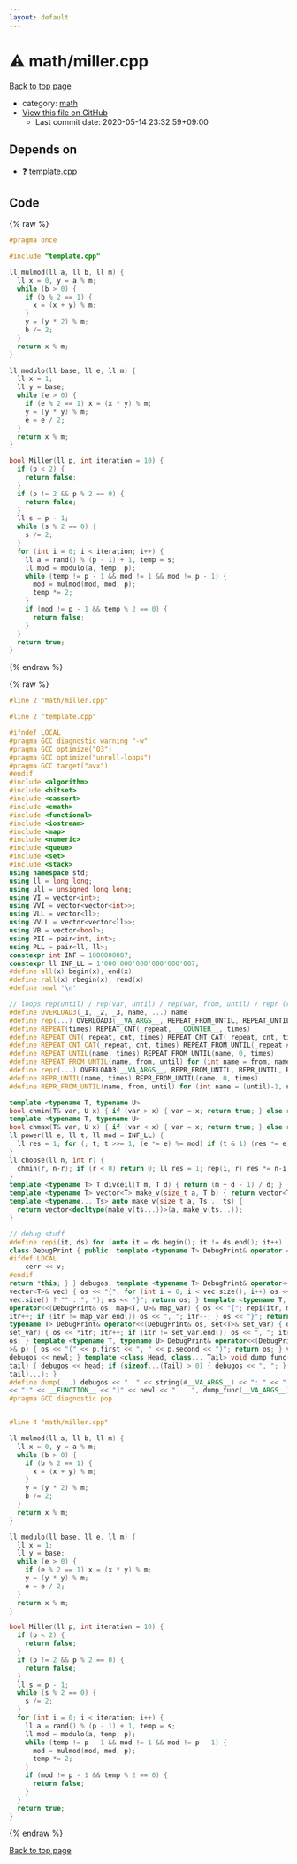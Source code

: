 ```yaml
---
layout: default
---
```


<!-- mathjax config similar to math.stackexchange -->
<script type="text/javascript" async
  src="https://cdnjs.cloudflare.com/ajax/libs/mathjax/2.7.5/MathJax.js?config=TeX-MML-AM_CHTML">
</script>
<script type="text/x-mathjax-config">
  MathJax.Hub.Config({
    TeX: { equationNumbers: { autoNumber: "AMS" }},
    tex2jax: {
      inlineMath: [ ['$','$'] ],
      processEscapes: true
    },
    "HTML-CSS": { matchFontHeight: false },
    displayAlign: "left",
    displayIndent: "2em"
  });
</script>

<script type="text/javascript" src="https://cdnjs.cloudflare.com/ajax/libs/jquery/3.4.1/jquery.min.js"></script>
<script src="https://cdn.jsdelivr.net/npm/jquery-balloon-js@1.1.2/jquery.balloon.min.js" integrity="sha256-ZEYs9VrgAeNuPvs15E39OsyOJaIkXEEt10fzxJ20+2I=" crossorigin="anonymous"></script>
<script type="text/javascript" src="../../assets/js/copy-button.js"></script>
<link rel="stylesheet" href="../../assets/css/copy-button.css" />


# :warning: math/miller.cpp

<a href="../../index.html">Back to top page</a>

* category: <a href="../../index.html#7e676e9e663beb40fd133f5ee24487c2">math</a>
* <a href="{{ site.github.repository_url }}/blob/master/math/miller.cpp">View this file on GitHub</a>
    - Last commit date: 2020-05-14 23:32:59+09:00




## Depends on

* :question: <a href="../template.cpp.html">template.cpp</a>


## Code

<a id="unbundled"></a>
{% raw %}
```cpp
#pragma once

#include "template.cpp"

ll mulmod(ll a, ll b, ll m) {
  ll x = 0, y = a % m;
  while (b > 0) {
    if (b % 2 == 1) {
      x = (x + y) % m;
    }
    y = (y * 2) % m;
    b /= 2;
  }
  return x % m;
}

ll modulo(ll base, ll e, ll m) {
  ll x = 1;
  ll y = base;
  while (e > 0) {
    if (e % 2 == 1) x = (x * y) % m;
    y = (y * y) % m;
    e = e / 2;
  }
  return x % m;
}

bool Miller(ll p, int iteration = 10) {
  if (p < 2) {
    return false;
  }
  if (p != 2 && p % 2 == 0) {
    return false;
  }
  ll s = p - 1;
  while (s % 2 == 0) {
    s /= 2;
  }
  for (int i = 0; i < iteration; i++) {
    ll a = rand() % (p - 1) + 1, temp = s;
    ll mod = modulo(a, temp, p);
    while (temp != p - 1 && mod != 1 && mod != p - 1) {
      mod = mulmod(mod, mod, p);
      temp *= 2;
    }
    if (mod != p - 1 && temp % 2 == 0) {
      return false;
    }
  }
  return true;
}

```
{% endraw %}

<a id="bundled"></a>
{% raw %}
```cpp
#line 2 "math/miller.cpp"

#line 2 "template.cpp"

#ifndef LOCAL
#pragma GCC diagnostic warning "-w"
#pragma GCC optimize("O3")
#pragma GCC optimize("unroll-loops")
#pragma GCC target("avx")
#endif
#include <algorithm>
#include <bitset>
#include <cassert>
#include <cmath>
#include <functional>
#include <iostream>
#include <map>
#include <numeric>
#include <queue>
#include <set>
#include <stack>
using namespace std;
using ll = long long;
using ull = unsigned long long;
using VI = vector<int>;
using VVI = vector<vector<int>>;
using VLL = vector<ll>;
using VVLL = vector<vector<ll>>;
using VB = vector<bool>;
using PII = pair<int, int>;
using PLL = pair<ll, ll>;
constexpr int INF = 1000000007;
constexpr ll INF_LL = 1'000'000'000'000'000'007;
#define all(x) begin(x), end(x)
#define rall(x) rbegin(x), rend(x)
#define newl '\n'

// loops rep(until) / rep(var, until) / rep(var, from, until) / repr (reversed order)
#define OVERLOAD3(_1, _2, _3, name, ...) name
#define rep(...) OVERLOAD3(__VA_ARGS__, REPEAT_FROM_UNTIL, REPEAT_UNTIL, REPEAT)(__VA_ARGS__)
#define REPEAT(times) REPEAT_CNT(_repeat, __COUNTER__, times)
#define REPEAT_CNT(_repeat, cnt, times) REPEAT_CNT_CAT(_repeat, cnt, times)
#define REPEAT_CNT_CAT(_repeat, cnt, times) REPEAT_FROM_UNTIL(_repeat ## cnt, 0, times)
#define REPEAT_UNTIL(name, times) REPEAT_FROM_UNTIL(name, 0, times)
#define REPEAT_FROM_UNTIL(name, from, until) for (int name = from, name ## __until = (until); name < name ## __until; name++)
#define repr(...) OVERLOAD3(__VA_ARGS__, REPR_FROM_UNTIL, REPR_UNTIL, REPEAT)(__VA_ARGS__)
#define REPR_UNTIL(name, times) REPR_FROM_UNTIL(name, 0, times)
#define REPR_FROM_UNTIL(name, from, until) for (int name = (until)-1, name ## __from = (from); name >= name ## __from; name--)

template <typename T, typename U>
bool chmin(T& var, U x) { if (var > x) { var = x; return true; } else return false; }
template <typename T, typename U>
bool chmax(T& var, U x) { if (var < x) { var = x; return true; } else return false; }
ll power(ll e, ll t, ll mod = INF_LL) {
  ll res = 1; for (; t; t >>= 1, (e *= e) %= mod) if (t & 1) (res *= e) %= mod; return res;
}
ll choose(ll n, int r) {
  chmin(r, n-r); if (r < 0) return 0; ll res = 1; rep(i, r) res *= n-i, res /= i+1; return res;
}
template <typename T> T divceil(T m, T d) { return (m + d - 1) / d; }
template <typename T> vector<T> make_v(size_t a, T b) { return vector<T>(a, b); }
template <typename... Ts> auto make_v(size_t a, Ts... ts) {
  return vector<decltype(make_v(ts...))>(a, make_v(ts...));
}

// debug stuff
#define repi(it, ds) for (auto it = ds.begin(); it != ds.end(); it++)
class DebugPrint { public: template <typename T> DebugPrint& operator <<(const T& v) {
#ifdef LOCAL
    cerr << v;
#endif
return *this; } } debugos; template <typename T> DebugPrint& operator<<(DebugPrint& os, const
vector<T>& vec) { os << "{"; for (int i = 0; i < vec.size(); i++) os << vec[i] << (i + 1 ==
vec.size() ? "" : ", "); os << "}"; return os; } template <typename T, typename U> DebugPrint&
operator<<(DebugPrint& os, map<T, U>& map_var) { os << "{"; repi(itr, map_var) { os << *itr;
itr++; if (itr != map_var.end()) os << ", "; itr--; } os << "}"; return os; } template <
typename T> DebugPrint& operator<<(DebugPrint& os, set<T>& set_var) { os << "{"; repi(itr,
set_var) { os << *itr; itr++; if (itr != set_var.end()) os << ", "; itr--; } os << "}"; return
os; } template <typename T, typename U> DebugPrint& operator<<(DebugPrint& os, const pair<T, U
>& p) { os << "(" << p.first << ", " << p.second << ")"; return os; } void dump_func() {
debugos << newl; } template <class Head, class... Tail> void dump_func(Head &&head, Tail &&...
tail) { debugos << head; if (sizeof...(Tail) > 0) { debugos << ", "; } dump_func(std::move(
tail)...); }
#define dump(...) debugos << "  " << string(#__VA_ARGS__) << ": " << "[" << to_string(__LINE__) \
<< ":" << __FUNCTION__ << "]" << newl << "    ", dump_func(__VA_ARGS__)
#pragma GCC diagnostic pop


#line 4 "math/miller.cpp"

ll mulmod(ll a, ll b, ll m) {
  ll x = 0, y = a % m;
  while (b > 0) {
    if (b % 2 == 1) {
      x = (x + y) % m;
    }
    y = (y * 2) % m;
    b /= 2;
  }
  return x % m;
}

ll modulo(ll base, ll e, ll m) {
  ll x = 1;
  ll y = base;
  while (e > 0) {
    if (e % 2 == 1) x = (x * y) % m;
    y = (y * y) % m;
    e = e / 2;
  }
  return x % m;
}

bool Miller(ll p, int iteration = 10) {
  if (p < 2) {
    return false;
  }
  if (p != 2 && p % 2 == 0) {
    return false;
  }
  ll s = p - 1;
  while (s % 2 == 0) {
    s /= 2;
  }
  for (int i = 0; i < iteration; i++) {
    ll a = rand() % (p - 1) + 1, temp = s;
    ll mod = modulo(a, temp, p);
    while (temp != p - 1 && mod != 1 && mod != p - 1) {
      mod = mulmod(mod, mod, p);
      temp *= 2;
    }
    if (mod != p - 1 && temp % 2 == 0) {
      return false;
    }
  }
  return true;
}

```
{% endraw %}

<a href="../../index.html">Back to top page</a>

